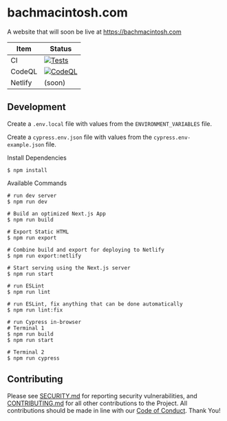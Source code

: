 # bachmacintosh.com

A website that will soon be live at https://bachmacintosh.com

| Item | Status                                                                                                                                                                                                              |
| ---- |---------------------------------------------------------------------------------------------------------------------------------------------------------------------------------------------------------------------|
| CI   | [![Tests](https://github.com/bachmacintosh/bachmacintosh.com/actions/workflows/test_main.yml/badge.svg?branch=main&event=push)](https://github.com/bachmacintosh/bachmacintosh.com/actions/workflows/test_main.yml) |
| CodeQL  | [![CodeQL](https://github.com/bachmacintosh/bachmacintosh.com/actions/workflows/codeql-analysis.yml/badge.svg)](https://github.com/bachmacintosh/bachmacintosh.com/actions/workflows/codeql-analysis.yml)                                                                                                                                                                                                                    |
| Netlify | (soon)                                                                                                                                                                                                              |

## Development

Create a `.env.local` file with values from the `ENVIRONMENT_VARIABLES` file.

Create a `cypress.env.json` file with values from the `cypress.env-example.json` file.

Install Dependencies

```shell
$ npm install
```

Available Commands

```shell
# run dev server
$ npm run dev

# Build an optimized Next.js App
$ npm run build

# Export Static HTML
$ npm run export

# Combine build and export for deploying to Netlify
$ npm run export:netlify

# Start serving using the Next.js server
$ npm run start

# run ESLint
$ npm run lint

# run ESLint, fix anything that can be done automatically
$ npm run lint:fix

# run Cypress in-browser
# Terminal 1
$ npm run build
$ npm run start

# Terminal 2
$ npm run cypress
```

## Contributing

Please see [SECURITY.md](https://github.com/bachmacintosh/bachmacintosh.com/blob/main/SECURITY.md) for reporting security vulnerabilities, and [CONTRIBUTING.md](https://github.com/bachmacintosh/bachmacintosh.com/blob/main/CONTRIBUTING.md) for all other contributions to the Project. All contributions should be made in line with our [Code of Conduct](https://github.com/bachmacintosh/bachmacintosh.com/blob/main/CODE_OF_CONDUCT.md). Thank You!